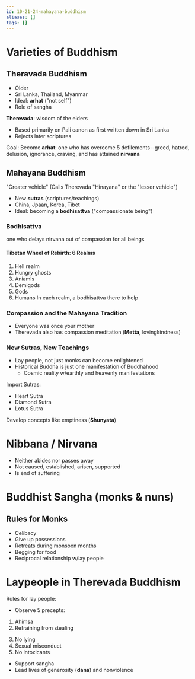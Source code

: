 ```yaml
---
id: 10-21-24-mahayana-buddhism
aliases: []
tags: []
---
```


# Varieties of Buddhism

## Theravada Buddhism
- Older
- Sri Lanka, Thailand, Myanmar
- Ideal: **arhat** ("not self")
- Role of sangha

**Therevada**: wisdom of the elders
- Based primarily on Pali canon as first written down in Sri Lanka
- Rejects later scriptures

Goal:
Become **arhat**: one who has overcome 5 defilements--greed, hatred, delusion, ignorance, craving, and has attained **nirvana**

## Mahayana Buddhism
"Greater vehicle"
(Calls Therevada "Hinayana" or the "lesser vehicle")

- New **sutras** (scriptures/teachings)
- China, Jpaan, Korea, Tibet
- Ideal: becoming a **bodhisattva** ("compassionate being")

### Bodhisattva
one who delays nirvana out of compassion for all beings

#### Tibetan Wheel of Rebirth: 6 Realms
1. Hell realm
2. Hungry ghosts
3. Aniamls
4. Demigods
5. Gods
6. Humans
In each realm, a bodhisattva there to help

### Compassion and the Mahayana Tradition
- Everyone was once your mother
- Therevada also has compassion meditation (**Metta**, lovingkindness)

### New Sutras, New Teachings
- Lay people, not just monks can become enlightened
- Historical Buddha is just one manifestation of Buddhahood
    - Cosmic reality w/earthly and heavenly manifestations

Import Sutras:
- Heart Sutra
- Diamond Sutra
- Lotus Sutra

Develop concepts like emptiness (**Shunyata**)

# Nibbana / Nirvana
- Neither abides nor passes away
- Not caused, established, arisen, supported
- Is end of suffering

# Buddhist Sangha (monks & nuns)

## Rules for Monks
- Celibacy
- Give up possessions
- Retreats during monsoon months
- Begging for food
- Reciprocal relationship w/lay people

# Laypeople in Therevada Buddhism
Rules for lay people:
- Observe 5 precepts:
1. Ahimsa
2. Refraining from stealing
3) No lying
4) Sexual misconduct
5) No intoxicants

- Support sangha
- Lead lives of generosity (**dana**) and nonviolence
